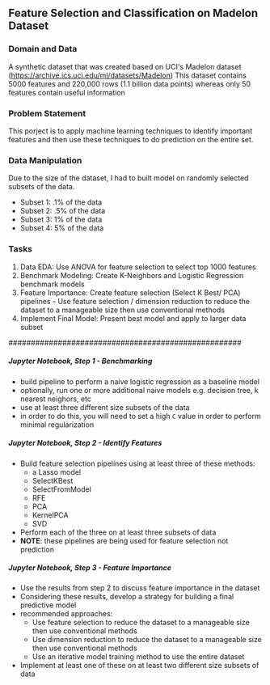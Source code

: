 ## Feature Selection and Classification on Madelon Dataset

### Domain and Data

A synthetic dataset that was created based on UCI's Madelon dataset (https://archive.ics.uci.edu/ml/datasets/Madelon)
This dataset contains 5000 features and 220,000 rows (1.1 billion data points) whereas only 50 features contain useful information


### Problem Statement

This porject is to apply machine learning techniques to identify important features and then use these techniques to do prediction on the entire set. 

### Data Manipulation

Due to the size of the dataset, I had to built model on randomly selected subsets of the data. 
- Subset 1: .1% of the data
- Subset 2: .5% of the data
- Subset 3: 1% of the data
- Subset 4: 5% of the data


### Tasks
1. Data EDA:      Use ANOVA for feature selection to select top 1000 features
2. Benchmark Modeling:     Create K-Neighbors and Logistic Regression benchmark models 
3. Feature Importance:     Create  feature selection (Select K Best/ PCA) pipelines
                           - Use feature selection / dimension reduction to reduce the dataset to a manageable size then use conventional methods
4. Implement Final Model:      Present best model and apply to larger data subset





####################################################
##### Jupyter Notebook, Step 1 - Benchmarking
- build pipeline to perform a naive logistic regression as a baseline model
- optionally, run one or more additional naive models e.g. decision tree, k nearest neighors, etc
- use at least three different size subsets of the data
- in order to do this, you will need to set a high `C` value in order to perform minimal regularization

##### Jupyter Notebook, Step 2 - Identify Features
- Build feature selection pipelines using at least three of these methods:
   - a Lasso model
   - SelectKBest
   - SelectFromModel
   - RFE
   - PCA
   - KernelPCA
   - SVD
- Perform each of the three on at least three subsets of data
- **NOTE**: these pipelines are being used for feature selection not prediction

##### Jupyter Notebook, Step 3 - Feature Importance
- Use the results from step 2 to discuss feature importance in the dataset
- Considering these results, develop a strategy for building a final predictive model
- recommended approaches:
    - Use feature selection to reduce the dataset to a manageable size then use conventional methods
    - Use dimension reduction to reduce the dataset to a manageable size then use conventional methods
    - Use an iterative model training method to use the entire dataset
- Implement at least one of these on at least two different size subsets of data
   




